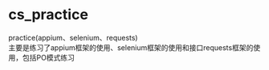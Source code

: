 # cs_practice
practice(appium、selenium、requests)<br>
主要是练习了appium框架的使用、selenium框架的使用和接口requests框架的使用，包括PO模式练习
